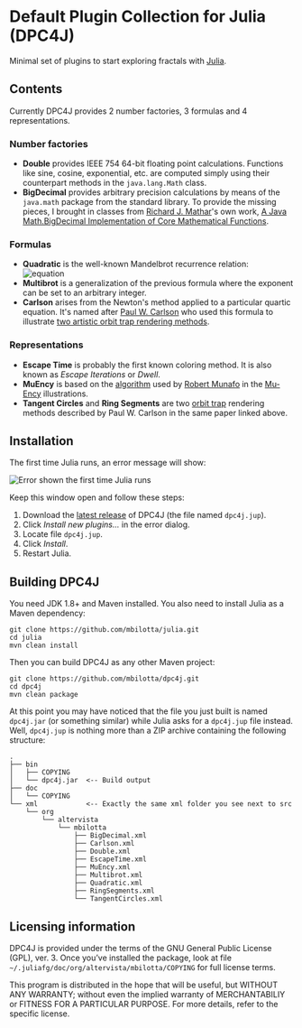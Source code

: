 # Default Plugin Collection for Julia (DPC4J)

Minimal set of plugins to start exploring fractals with [Julia](https://github.com/mbilotta/julia).

## Contents

Currently DPC4J provides 2 number factories, 3 formulas and 4 representations.

### Number factories

* __Double__ provides IEEE 754 64-bit floating point calculations. Functions like sine, cosine, exponential, etc. are computed simply using their counterpart methods in the `java.lang.Math` class.
* __BigDecimal__ provides arbitrary precision calculations by means of the `java.math` package from the standard library. To provide the missing pieces, I brought in classes from [Richard J. Mathar](http://www.mpia.de/~mathar/)'s own work, [A Java Math.BigDecimal Implementation of Core Mathematical Functions](http://arxiv.org/abs/0908.3030v3).

### Formulas

* __Quadratic__ is the well-known Mandelbrot recurrence relation:&nbsp;&nbsp;![equation](http://latex.codecogs.com/svg.latex?z_{n%2B1}%20%3D%20z_n^2%20%2B%20c)
* __Multibrot__ is a generalization of the previous formula where the exponent can be set to an arbitrary integer.
* __Carlson__ arises from the Newton's method applied to a particular quartic equation. It's named after [Paul W. Carlson](http://departments.fmarion.edu/mathematics/museum/author.html) who used this formula to illustrate [two artistic orbit trap rendering methods](http://dx.doi.org/10.1016/S0097-8493(99)00123-5).

### Representations

* __Escape Time__ is probably the first known coloring method. It is also known as _Escape Iterations_ or _Dwell_.
* __MuEncy__ is based on the [algorithm](http://mrob.com/pub/muency/color.html) used by [Robert Munafo](http://mrob.com/) in the [Mu-Ency](http://mrob.com/pub/muency.html) illustrations. 
* __Tangent Circles__ and __Ring Segments__ are two [orbit trap](https://www.mi.sanu.ac.rs/vismath/javier/b7.htm) rendering methods described by Paul W. Carlson in the same paper linked above.

## Installation

The first time Julia runs, an error message will show:

![Error shown the first time Julia runs](http://mbilotta.altervista.org/wp-content/uploads/2015/02/error-first-run.png)

Keep this window open and follow these steps:

1. Download the [latest release](https://github.com/mbilotta/dpc4j/releases/latest) of DPC4J (the file named `dpc4j.jup`).
2. Click _Install new plugins..._ in the error dialog.
3. Locate file `dpc4j.jup`.
4. Click _Install_.
5. Restart Julia.

## Building DPC4J

You need JDK 1.8+ and Maven installed. You also need to install Julia as a Maven dependency:

    git clone https://github.com/mbilotta/julia.git
    cd julia
    mvn clean install

Then you can build DPC4J as any other Maven project:

    git clone https://github.com/mbilotta/dpc4j.git
    cd dpc4j
    mvn clean package

At this point you may have noticed that the file you just built is named `dpc4j.jar` (or something similar) while Julia asks for a `dpc4j.jup` file instead. Well, `dpc4j.jup` is nothing more than a ZIP archive containing the following structure:

```
.
├── bin
│   ├── COPYING
│   └── dpc4j.jar  <-- Build output
├── doc
│   └── COPYING
└── xml            <-- Exactly the same xml folder you see next to src
    └── org
        └── altervista
            └── mbilotta
                ├── BigDecimal.xml
                ├── Carlson.xml
                ├── Double.xml
                ├── EscapeTime.xml
                ├── MuEncy.xml
                ├── Multibrot.xml
                ├── Quadratic.xml
                ├── RingSegments.xml
                └── TangentCircles.xml
```

## Licensing information

DPC4J is provided under the terms of the GNU General Public License (GPL), ver. 3. Once you’ve installed the package, look at file `~/.juliafg/doc/org/altervista/mbilotta/COPYING` for full license terms.

This program is distributed in the hope that will be useful, but WITHOUT ANY WARRANTY; without even the implied warranty of MERCHANTABILIY or FITNESS FOR A PARTICULAR PURPOSE. For more details, refer to the specific license.
